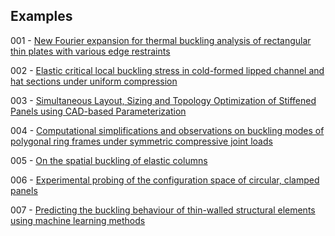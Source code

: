 ## Examples

001 - [New Fourier expansion for thermal buckling analysis of rectangular thin plates with various edge restraints](https://doi.org/10.1007/s00419-023-02447-8)

002 - [Elastic critical local buckling stress in cold-formed lipped channel and hat sections under uniform compression](https://doi.org/10.1016/j.tws.2023.111064)

003 - [Simultaneous Layout, Sizing and Topology Optimization of Stiffened Panels using CAD-based Parameterization](http://dx.doi.org/10.2514/6.2023-1090) 

004 - [Computational simplifications and observations on buckling modes of polygonal ring frames under symmetric compressive joint loads](https://doi.org/10.1016/j.istruc.2024.105904)

005 - [On the spatial buckling of elastic columns](https://doi.org/10.1142/S0219455425501469)

006 - [Experimental probing of the configuration space of circular, clamped panels](https://doi.org/10.1016/j.ijnonlinmec.2024.104772)

007 - [Predicting the buckling behaviour of thin-walled structural elements using machine learning methods](https://doi.org/10.1016/j.tws.2022.110518)
